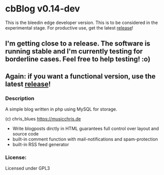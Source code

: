 # cbBlog v0.14-dev
This is the bleedin edge developer version. This is to be considered in the experimental stage. For productive use, get the latest [release](https://github.com/chris-blues/cbBlog/releases)!

## I'm getting close to a release. The software is running stable and I'm currently testing for borderline cases. Feel free to help testing! :o)
## Again: if you want a functional version, use the latest [release](https://github.com/chris-blues/cbBlog/releases)!

### Description

A simple blog written in php using MySQL for storage.

(c) chris_blues https://musicchris.de

* Write blogposts dirctly in HTML guarantees full control over layout and source code
* built-in comment function with mail-notifications and spam-protection
* built-in RSS feed generator

### License:

Licensed under GPL3
